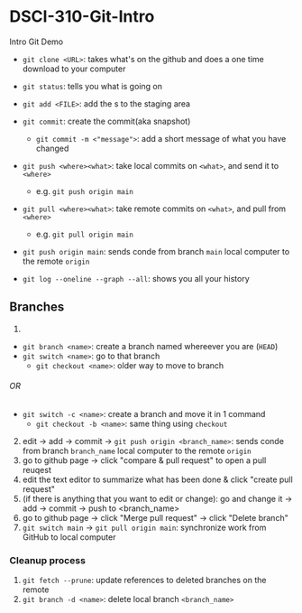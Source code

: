 # DSCI-310-Git-Intro
Intro Git Demo

- `git clone <URL>`: takes what's on the github and does a one time  download to your computer
- `git status`: tells you what is going on
- `git add <FILE>`: add the <FILE>s to the staging area
- `git commit`: create the commit(aka snapshot)
    - `git commit -m <"message">`: add a short message of what you have changed
- `git push <where><what>`: take local commits on `<what>`, and send it to `<where>`
    - e.g. `git push origin main`
- `git pull <where><what>`: take remote commits on `<what>`, and pull from `<where>`
    - e.g. `git pull origin main`
    
- `git push origin main`: sends conde from branch `main` local computer to the remote `origin`

- `git log --oneline --graph --all`: shows you all your history

## Branches

1. 
- `git branch <name>`: create a branch named <branch> whereever you are (`HEAD`)
- `git switch <name>`: go to that branch
    - `git checkout <name>`: older way to move to branch
###### OR
- `git switch -c <name>`: create a branch and move it in 1 command
    - `git checkout -b <name>`: same thing using `checkout`

2. edit -> add -> commit -> `git push origin <branch_name>`: sends conde from branch `branch_name` local computer to the remote `origin`
3. go to github page -> click "compare & pull request" to open a pull reuqest
4. edit the text editor to summarize what has been done & click "create pull request"
5. (if there is anything that you want to edit or change): go and change it -> add -> commit -> push to <branch_name>
6. go to github page -> click "Merge pull request" -> click "Delete branch"
7. `git switch main` -> `git pull origin main`: synchronize work from GitHub to local computer


### Cleanup process
1. `git fetch --prune`: update references to deleted branches on the remote
2. `git branch -d <name>`: delete local branch `<branch_name>`

